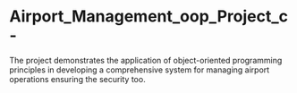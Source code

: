 # Airport_Management_oop_Project_c-
The project demonstrates the application of object-oriented programming principles in developing a comprehensive system for managing airport operations ensuring the security too.
